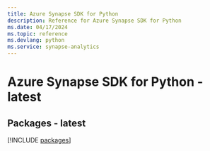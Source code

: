 ```yaml
---
title: Azure Synapse SDK for Python
description: Reference for Azure Synapse SDK for Python
ms.date: 04/17/2024
ms.topic: reference
ms.devlang: python
ms.service: synapse-analytics
---
```

# Azure Synapse SDK for Python - latest
## Packages - latest
[!INCLUDE [packages](synapse-index.md)]